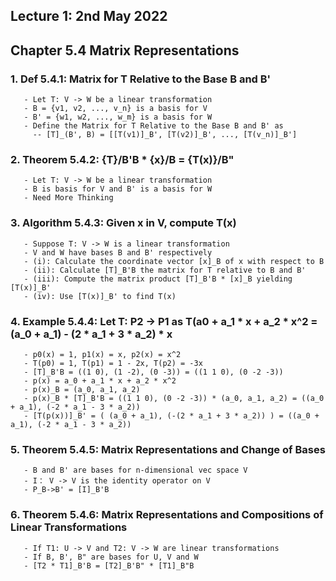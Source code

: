 ## Lecture 1: 2nd May 2022

## Chapter 5.4 Matrix Representations

### 1. Def 5.4.1: Matrix for T Relative to the Base B and B'
       - Let T: V -> W be a linear transformation
       - B = {v1, v2, ..., v_n} is a basis for V
       - B' = {w1, w2, ..., w_m} is a basis for W
       - Define the Matrix for T Relative to the Base B and B' as
         -- [T]_(B', B) = [[T(v1)]_B', [T(v2)]_B', ..., [T(v_n)]_B']
         
### 2. Theorem 5.4.2: {T}/B'B * {x}/B = {T(x)}/B"
       - Let T: V -> W be a linear transformation
       - B is basis for V and B' is a basis for W
       - Need More Thinking
       
### 3. Algorithm 5.4.3: Given x in V, compute T(x)
       - Suppose T: V -> W is a linear transformation
       - V and W have bases B and B' respectively
       - (i): Calculate the coordinate vector [x]_B of x with respect to B
       - (ii): Calculate [T]_B'B the matrix for T relative to B and B'
       - (iii): Compute the matrix product [T]_B'B * [x]_B yielding [T(x)]_B'
       - (iv): Use [T(x)]_B' to find T(x)

### 4. Example 5.4.4: Let T: P2 -> P1 as T(a0 + a_1 * x + a_2 * x^2 = (a_0 + a_1) - (2 * a_1 + 3 * a_2) * x
       - p0(x) = 1, p1(x) = x, p2(x) = x^2
       - T(p0) = 1, T(p1) = 1 - 2x, T(p2) = -3x
       - [T]_B'B = ((1 0), (1 -2), (0 -3)) = ((1 1 0), (0 -2 -3))
       - p(x) = a_0 + a_1 * x + a_2 * x^2
       - p(x)_B = (a_0, a_1, a_2)
       - p(x)_B * [T]_B'B = ((1 1 0), (0 -2 -3)) * (a_0, a_1, a_2) = ((a_0 + a_1), (-2 * a_1 - 3 * a_2))
       - [T(p(x))]_B' = ( (a_0 + a_1), (-(2 * a_1 + 3 * a_2)) ) = ((a_0 + a_1), (-2 * a_1 - 3 * a_2))
       
### 5. Theorem 5.4.5: Matrix Representations and Change of Bases
       - B and B' are bases for n-dimensional vec space V
       - I： V -> V is the identity operator on V
       - P_B->B' = [I]_B'B
       
### 6. Theorem 5.4.6: Matrix Representations and Compositions of Linear Transformations
       - If T1: U -> V and T2: V -> W are linear transformations
       - If B, B', B" are bases for U, V and W
       - [T2 * T1]_B'B = [T2]_B'B" * [T1]_B"B


























